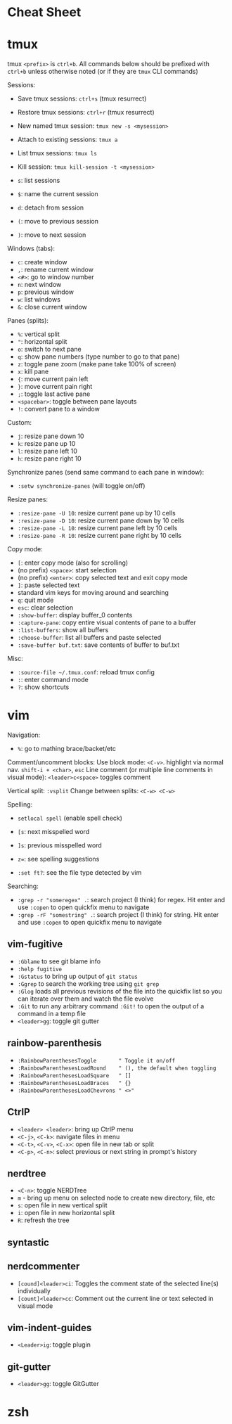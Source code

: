 Cheat Sheet
===========================
# tmux
tmux `<prefix>` is `ctrl+b`. All commands below should be prefixed with `ctrl+b`
unless otherwise noted (or if they are `tmux` CLI commands)

Sessions:
* Save tmux sessions: `ctrl+s` (tmux resurrect)
* Restore tmux sessions: `ctrl+r` (tmux resurrect)
* New named tmux session: `tmux new -s <mysession>`
* Attach to existing sessions: `tmux a`
* List tmux sessions: `tmux ls`
* Kill session: `tmux kill-session -t <mysession>`

* `s`: list sessions
* `$`: name the current session
* `d`: detach from session
* `(`: move to previous session
* `)`: move to next session

Windows (tabs):
* `c`: create window
* `,`: rename current window
* `<#>`: go to window number
* `n`: next window
* `p`: previous window
* `w`: list windows
* `&`: close current window

Panes (splits):
* `%`: vertical split
* `"`: horizontal split
* `o`: switch to next pane
* `q`: show pane numbers (type number to go to that pane)
* `z`: toggle pane zoom (make pane take 100% of screen)
* `x`: kill pane
* `{`: move current pain left
* `}`: move current pain right
* `;`: toggle last active pane
* `<spacebar>`: toggle between pane layouts
* `!`: convert pane to a window

Custom:
* `j`: resize pane down 10
* `k`: resize pane up 10
* `l`: resize pane left 10
* `h`: resize pane right 10

Synchronize panes (send same command to each pane in window):
* `:setw synchronize-panes` (will toggle on/off)

Resize panes:
* `:resize-pane -U 10`: resize current pane up by 10 cells
* `:resize-pane -D 10`: resize current pane down by 10 cells
* `:resize-pane -L 10`: resize current pane left by 10 cells
* `:resize-pane -R 10`: resize current pane right by 10 cells

Copy mode:
* `[`: enter copy mode (also for scrolling)
* (no prefix) `<space>`: start selection
* (no prefix) `<enter>`: copy selected text and exit copy mode
* `]`: paste selected text
* standard vim keys for moving around and searching
* `q`: quit mode
* `esc`: clear selection
* `:show-buffer`: display buffer_0 contents
* `:capture-pane`: copy entire visual contents of pane to a buffer
* `:list-buffers`: show all buffers
* `:choose-buffer`: list all buffers and paste selected
* `:save-buffer buf.txt`: save contents of buffer to buf.txt

Misc:
* `:source-file ~/.tmux.conf`: reload tmux config
* `:`: enter command mode
* `?`: show shortcuts

# vim
Navigation:
* `%`: go to mathing brace/backet/etc

Comment/uncomment blocks:
Use block mode: `<C-v>`. highlight via normal nav. `shift-i + <char>`, `esc`
Line comment (or multiple line comments in visual mode): `<leader>c<space>`
toggles comment

Vertical split: `:vsplit`
Change between splits: `<C-w> <C-w>`

Spelling:
* `setlocal spell` (enable spell check)
* `[s`: next misspelled word
* `]s`: previous misspelled word
* `z=`: see spelling suggestions

* `:set ft?`: see the file type detected by vim

Searching:
* `:grep -r "someregex" .`: search project (I think) for regex. Hit enter and
use `:copen` to open quickfix menu to navigate
* `:grep -rF "somestring" .`: search project (I think) for string. Hit enter and
use `:copen` to open quickfix menu to navigate

## vim-fugitive
* `:Gblame` to see git blame info
* `:help fugitive`
* `:Gstatus` to bring up output of `git status`
* `:Ggrep` to search the working tree using `git grep`
* `:Glog` loads all previous revisions of the file into the quickfix list so you
    can iterate over them and watch the file evolve
* `:Git` to run any arbitrary command `:Git!` to open the output of a command
    in a temp file
* `<leader>gg`: toggle git gutter

## rainbow-parenthesis
* `:RainbowParenthesesToggle       " Toggle it on/off`
* `:RainbowParenthesesLoadRound    " (), the default when toggling`
* `:RainbowParenthesesLoadSquare   " []`
* `:RainbowParenthesesLoadBraces   " {}`
* `:RainbowParenthesesLoadChevrons " <>"`

## CtrlP
* `<leader> <leader>`: bring up CtrlP menu
* `<C-j>`, `<C-k>`: navigate files in menu
* `<C-t>`, `<C-v>`, `<C-x>`: open file in new tab or split
* `<C-p>`, `<C-n>`: select previous or next string in prompt's history

## nerdtree
* `<C-n>`: toggle NERDTree
* `m` - bring up menu on selected node to create new directory, file, etc
* `s`: open file in new vertical split
* `i`: open file in new horizontal split
* `R`: refresh the tree

## syntastic

## nerdcommenter
* `[cound]<leader>ci`: Toggles the comment state of the selected line(s) individually
* `[count]<leader>cc`: Comment out the current line or text selected in visual mode

## vim-indent-guides
* `<Leader>ig`: toggle plugin

## git-gutter
* `<leader>gg`: toggle GitGutter

# zsh
